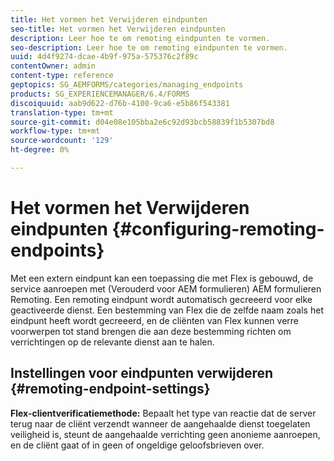 ```yaml
---
title: Het vormen het Verwijderen eindpunten
seo-title: Het vormen het Verwijderen eindpunten
description: Leer hoe te om remoting eindpunten te vormen.
seo-description: Leer hoe te om remoting eindpunten te vormen.
uuid: 4d4f9274-dcae-4b9f-975a-575376c2f89c
contentOwner: admin
content-type: reference
geptopics: SG_AEMFORMS/categories/managing_endpoints
products: SG_EXPERIENCEMANAGER/6.4/FORMS
discoiquuid: aab9d622-d76b-4100-9ca6-e5b86f543381
translation-type: tm+mt
source-git-commit: d04e08e105bba2e6c92d93bcb58839f1b5307bd8
workflow-type: tm+mt
source-wordcount: '129'
ht-degree: 0%

---
```



# Het vormen het Verwijderen eindpunten {#configuring-remoting-endpoints}

Met een extern eindpunt kan een toepassing die met Flex is gebouwd, de service aanroepen met (Verouderd voor AEM formulieren) AEM formulieren Remoting. Een remoting eindpunt wordt automatisch gecreeerd voor elke geactiveerde dienst. Een bestemming van Flex die de zelfde naam zoals het eindpunt heeft wordt gecreeerd, en de cliënten van Flex kunnen verre voorwerpen tot stand brengen die aan deze bestemming richten om verrichtingen op de relevante dienst aan te halen.

## Instellingen voor eindpunten verwijderen {#remoting-endpoint-settings}

**Flex-clientverificatiemethode:** Bepaalt het type van reactie dat de server terug naar de cliënt verzendt wanneer de aangehaalde dienst toegelaten veiligheid is, steunt de aangehaalde verrichting geen anonieme aanroepen, en de cliënt gaat of in geen of ongeldige geloofsbrieven over.
